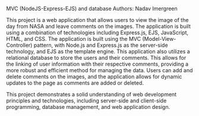 MVC (NodeJS-Express-EJS) and database
Authors: Nadav Imergreen

This project is a web application that allows users to view the image of the day from NASA and leave comments on the images. The application is built using a combination of technologies including Express.js, EJS, JavaScript, HTML, and CSS. The application is built using the MVC (Model-View-Controller) pattern, with Node.js and Express.js as the server-side technology, and EJS as the template engine. This application also utilizes a relational database to store the users and their comments. This allows for the linking of user information with their respective comments, providing a more robust and efficient method for managing the data. Users can add and delete comments on the images, and the application allows for dynamic updates to the page as comments are added or deleted.

This project demonstrates a solid understanding of web development principles and technologies, including server-side and client-side programming, database management, and web application design.
